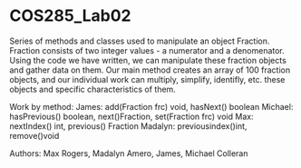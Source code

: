# COS285_Lab02

Series of methods and classes used to manipulate an object Fraction. Fraction consists of two integer values - a numerator and a denomenator. Using the code we have written, we can manipulate these fraction objects and gather data on them. Our main method creates an array of 100 fraction objects, and our individual work can multiply, simplify, identifly, etc. these objects and specific characteristics of them.

Work by method: James: add(Fraction frc) void, hasNext() boolean Michael: hasPrevious() boolean, next()Fraction, set(Fraction frc) void Max: nextIndex() int, previous() Fraction Madalyn: previousindex()int, remove()void

Authors: Max Rogers, Madalyn Amero, James, Michael Colleran
